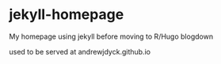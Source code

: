 # jekyll-homepage
My homepage using jekyll before moving to R/Hugo blogdown

used to be served at andrewjdyck.github.io
